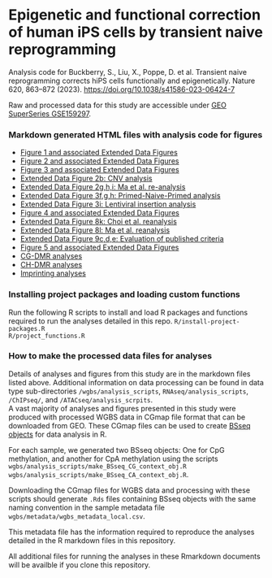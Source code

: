 # Epigenetic and functional correction of human iPS cells by transient naive reprogramming

Analysis code for Buckberry, S., Liu, X., Poppe, D. et al. Transient naive reprogramming corrects hiPS cells functionally and epigenetically. Nature 620, 863–872 (2023). https://doi.org/10.1038/s41586-023-06424-7

Raw and processed data for this study are accessible under [GEO SuperSeries GSE159297](https://www.ncbi.nlm.nih.gov/geo/query/acc.cgi?acc=GSE159297).

### Markdown generated HTML files with analysis code for figures
- [Figure 1 and associated Extended Data Figures](Figure_1.md)
- [Figure 2 and associated Extended Data Figures](Fig_2.md)
- [Figure 3 and associated Extended Data Figures](Fig_3.md)
- [Extended Data Figure 2b: CNV analysis](ED_Fig_2b_CNV_analysis.md)
- [Extended Data Figure 2g,h,i: Ma et al. re-analysis](ED_Fig_3ghi_Ma_et_al_analysis.md)
- [Extended Data Figure 3f,g,h: Primed-Naive-Primed analysis](ED_Fig_4fgh_PNP_iPSC_analysis.md)
- [Extended Data Figure 3i: Lentiviral insertion analysis](ED_Fig_4i_lenti_insertion_analysis.md)
- [Figure 4 and associated Extended Data Figures](Fig_4.md)
- [Extended Data Figure 8k: Choi et al. reanalysis](Choi_ESC_iPSC_differential_expression.md)
- [Extended Data Figure 8l: Ma et al. reanalysis](SCNT_differential_expression.md)
- [Extended Data Figure 9c,d,e: Evaluation of published criteria](REVISION_Koyanagi_Ruiz_genes_TE_methylation.md)
- [Figure 5 and associated Extended Data Figures](REVISION_differentiation_quantifications.md)  
- [CG-DMR analyses](CG_DMR_analysis.md)
- [CH-DMR analyses](CH_DMR_analysis.md)
- [Imprinting analyses](REVISION_imprinting_analyses.md)

### Installing project packages and loading custom functions
Run the following R scripts to install and load R packages and functions required to run the analyses detailed in this repo. 
`R/install-project-packages.R`  
`R/project_functions.R`

### How to make the processed data files for analyses
Details of analyses and figures from this study are in the markdown files listed above. Additional information on data processing can be found in data type sub-directories `/wgbs/analysis_scripts`, `RNAseq/analysis_scripts`, `/ChIPseq/`, and `/ATACseq/analysis_scrpits`.   
A vast majority of analyses and figures presented in this study were produced with processed WGBS data in CGmap file format that can be downloaded from GEO. These CGmap files can be used to create [BSseq objects](https://www.bioconductor.org/packages/devel/bioc/vignettes/bsseq/inst/doc/bsseq.html#3_Using_objects_of_class_BSseq) for data analysis in R.   

For each sample, we generated two BSseq objects: One for CpG methylation, and another for CpA methylation using the scripts `wgbs/analysis_scripts/make_BSseq_CG_context_obj.R` `wgbs/analysis_scripts/make_BSseq_CA_context_obj.R`.  

Downloading the CGmap files for WGBS data and processing with these scripts should generate `.Rds` files containing BSseq objects with the same naming convention in the sample metadata file `wgbs/metadata/wgbs_metadata_local.csv`.  

This metadata file has the information required to reproduce the analyses detailed in the R markdown files in this repository.  

All additional files for running the analyses in these Rmarkdown documents will be availble if you clone this repository. 
